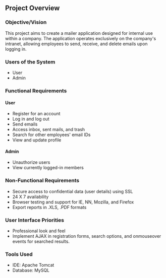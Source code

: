 ## Project Overview

### Objective/Vision
This project aims to create a mailer application designed for internal use within a company. The application operates exclusively on the company's intranet, allowing employees to send, receive, and delete emails upon logging in.

### Users of the System
- User
- Admin

### Functional Requirements

#### User
- Register for an account
- Log in and log out
- Send emails
- Access inbox, sent mails, and trash
- Search for other employees' email IDs
- View and update profile

#### Admin
- Unauthorize users
- View currently logged-in members

### Non-Functional Requirements
- Secure access to confidential data (user details) using SSL
- 24 X 7 availability
- Browser testing and support for IE, NN, Mozilla, and Firefox
- Export reports in .XLS, .PDF formats

### User Interface Priorities
- Professional look and feel
- Implement AJAX in registration forms, search options, and onmouseover events for searched results.

### Tools Used
- IDE: Apache Tomcat
- Database: MySQL
